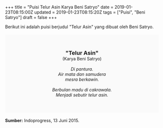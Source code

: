 +++
title = "Puisi Telur Asin Karya Beni Satryo"
date = 2019-01-23T08:15:00Z
updated = 2019-01-23T08:15:20Z
tags = ["Puisi", "Beni Satryo"]
draft = false
+++

<div dir="ltr" style="text-align: left;" trbidi="on"><div dir="ltr" style="text-align: left;" trbidi="on"><div dir="ltr" style="text-align: left;" trbidi="on"><div style="text-align: justify;">Berikut ini adalah puisi berjudul "Telur Asin" yang dibuat oleh Beni Satryo.</div><br /><div style="background: #FAFAFA; font-size: 14px; height: auto; margin: 0 auto; padding: 50px; text-align: center; width: auto;"><span style="font-size: 18px;"><b>"Telur Asin"</b></span><br />(Karya Beni Satryo)<br /><br /><i>Di pantura.<br />Air mata dan samudera<br />mesra berkawin.<br /><br />Berbulan madu di cakrawala.<br />Menjadi sebutir telur asin.</i><b> </b></div></div></div><br /><div style="text-align: justify;"><b>Sumber:</b> Indoprogress, 13 Juni 2015.</div></div>

